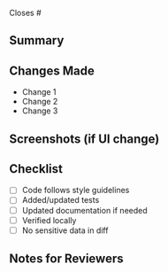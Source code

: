 Closes #<issue-number>

## Summary
<!-- Short description of the changes -->


## Changes Made
- Change 1
- Change 2
- Change 3

## Screenshots (if UI change)
<!-- Add before/after screenshots -->

## Checklist
- [ ] Code follows style guidelines
- [ ] Added/updated tests
- [ ] Updated documentation if needed
- [ ] Verified locally
- [ ] No sensitive data in diff

## Notes for Reviewers
<!-- Any extra context for reviewers -->